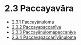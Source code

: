 

# 2.3 Paccayavāra

* [2.3.1 Paccayānuloma](2.3/2.3.1.md)
* [2.3.2 Paccayapaccanīya](2.3/2.3.2.md)
* [2.3.3 Paccayānulomapaccanīya](2.3/2.3.3.md)
* [2.3.4 Paccayapaccanīyānuloma](2.3/2.3.4.md)



